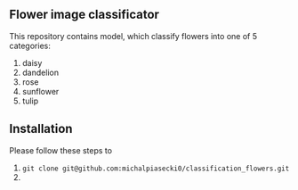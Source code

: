 ## Flower image classificator



This repository contains model, which classify flowers into one of 5 categories:
1. daisy
2. dandelion
3. rose
4. sunflower
5. tulip


## Installation

Please follow these steps to 

1. `git clone git@github.com:michalpiasecki0/classification_flowers.git`
2. 
